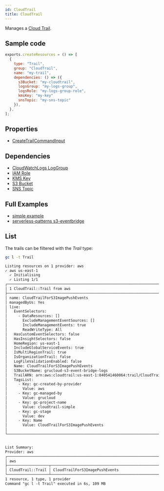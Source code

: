 ```yaml
---
id: CloudTrail
title: CloudTrail
---
```


Manages a [Cloud Trail](https://console.aws.amazon.com/cloudtrail/home?#/).

## Sample code

```js
exports.createResources = () => [
  {
    type: "Trail",
    group: "CloudTrail",
    name: "my-trail",
    dependencies: () => ({
      s3Bucket: "my-cloudtrail",
      logsGroup: "my-logs-group",
      logsRole: "my-logs-group-role",
      kmsKey: "my-key"
      snsTopic: "my-sns-topic"
    }),
  },
];
```

## Properties

- [CreateTrailCommandInput](https://docs.aws.amazon.com/AWSJavaScriptSDK/v3/latest/clients/client-cloudtrail/interfaces/createtrailcommandinput.html)

## Dependencies

- [CloudWatchLogs LogGroup](../CloudWatchLogs/LogGroup.md)
- [IAM Role](../IAM/Role.md)
- [KMS Key](../KMS/Key.md)
- [S3 Bucket](../S3/Bucket.md)
- [SNS Topic](../SNS/Topic.md)

## Full Examples

- [simple example](https://github.com/grucloud/grucloud/tree/main/examples/aws/CloudTrail/cloudtrail-simple)
- [serverless-patterns s3-eventbridge](https://github.com/grucloud/grucloud/tree/main/examples/aws/serverless-patterns/s3-eventbridge)

## List

The trails can be filtered with the _Trail_ type:

```sh
gc l -t Trail
```

```txt
Listing resources on 1 provider: aws
✓ aws us-east-1
  ✓ Initialising
  ✓ Listing 1/1
┌────────────────────────────────────────────────────────────────────────────────────────┐
│ 1 CloudTrail::Trail from aws                                                           │
├────────────────────────────────────────────────────────────────────────────────────────┤
│ name: CloudTrailForS3ImagePushEvents                                                   │
│ managedByUs: Yes                                                                       │
│ live:                                                                                  │
│   EventSelectors:                                                                      │
│     - DataResources: []                                                                │
│       ExcludeManagementEventSources: []                                                │
│       IncludeManagementEvents: true                                                    │
│       ReadWriteType: All                                                               │
│   HasCustomEventSelectors: false                                                       │
│   HasInsightSelectors: false                                                           │
│   HomeRegion: us-east-1                                                                │
│   IncludeGlobalServiceEvents: true                                                     │
│   IsMultiRegionTrail: true                                                             │
│   IsOrganizationTrail: false                                                           │
│   LogFileValidationEnabled: false                                                      │
│   Name: CloudTrailForS3ImagePushEvents                                                 │
│   S3BucketName: grucloud-s3-event-bridge-logs                                          │
│   TrailARN: arn:aws:cloudtrail:us-east-1:840541460064:trail/CloudTrailForS3ImagePushE… │
│   TagsList:                                                                            │
│     - Key: gc-created-by-provider                                                      │
│       Value: aws                                                                       │
│     - Key: gc-managed-by                                                               │
│       Value: grucloud                                                                  │
│     - Key: gc-project-name                                                             │
│       Value: cloudtrail-simple                                                         │
│     - Key: gc-stage                                                                    │
│       Value: dev                                                                       │
│     - Key: Name                                                                        │
│       Value: CloudTrailForS3ImagePushEvents                                            │
│                                                                                        │
└────────────────────────────────────────────────────────────────────────────────────────┘


List Summary:
Provider: aws
┌───────────────────────────────────────────────────────────────────────────────────────┐
│ aws                                                                                   │
├───────────────────┬───────────────────────────────────────────────────────────────────┤
│ CloudTrail::Trail │ CloudTrailForS3ImagePushEvents                                    │
└───────────────────┴───────────────────────────────────────────────────────────────────┘
1 resource, 1 type, 1 provider
Command "gc l -t Trail" executed in 6s, 109 MB
```
